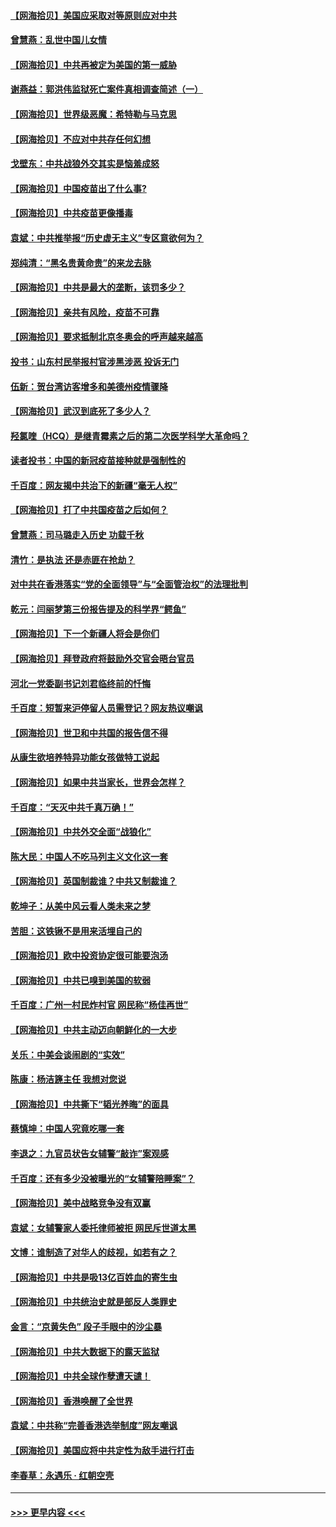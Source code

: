 #### [【网海拾贝】美国应采取对等原则应对中共](../pages/nsc993/n12889176.md?t=04192052) 
#### [曾慧燕：乱世中国儿女情](../pages/nsc993/n12887931.md?t=04192052) 
#### [【网海拾贝】中共再被定为美国的第一威胁](../pages/nsc993/n12887580.md?t=04192052) 
#### [谢燕益：郭洪伟监狱死亡案件真相调查简述（一）](../pages/nsc993/n12885648.md?t=04192052) 
#### [【网海拾贝】世界级恶魔：希特勒与马克思](../pages/nsc993/n12884062.md?t=04192052) 
#### [【网海拾贝】不应对中共存任何幻想](../pages/nsc993/n12881460.md?t=04192052) 
#### [戈壁东：中共战狼外交其实是恼羞成怒](../pages/nsc993/n12880392.md?t=04192052) 
#### [【网海拾贝】中国疫苗出了什么事?](../pages/nsc993/n12879124.md?t=04192052) 
#### [【网海拾贝】中共疫苗更像播毒](../pages/nsc993/n12876631.md?t=04192052) 
#### [袁斌：中共推举报“历史虚无主义”专区意欲何为？](../pages/nsc993/n12876530.md?t=04192052) 
#### [郑纯清：“黑名贵黄命贵”的来龙去脉](../pages/nsc993/n12875589.md?t=04192052) 
#### [【网海拾贝】中共是最大的垄断，该罚多少？](../pages/nsc993/n12874006.md?t=04192052) 
#### [【网海拾贝】亲共有风险，疫苗不可靠](../pages/nsc993/n12872224.md?t=04192052) 
#### [【网海拾贝】要求抵制北京冬奥会的呼声越来越高](../pages/nsc993/n12868962.md?t=04192052) 
#### [投书：山东村民举报村官涉黑涉恶 投诉无门](../pages/nsc993/n12869726.md?t=04192052) 
#### [伍新：贺台湾访客增多和美德州疫情骤降](../pages/nsc993/n12865651.md?t=04192052) 
#### [【网海拾贝】武汉到底死了多少人？](../pages/nsc993/n12863707.md?t=04192052) 
#### [羟氯喹（HCQ）是继青霉素之后的第二次医学科学大革命吗？](../pages/nsc993/n12638564.md?t=04192052) 
#### [读者投书：中国的新冠疫苗接种就是强制性的](../pages/nsc993/n12859932.md?t=04192052) 
#### [千百度：网友揭中共治下的新疆“毫无人权”](../pages/nsc993/n12858385.md?t=04192052) 
#### [【网海拾贝】打了中共国疫苗之后如何？](../pages/nsc993/n12857866.md?t=04192052) 
#### [曾慧燕：司马璐走入历史 功载千秋](../pages/nsc993/n12856996.md?t=04192052) 
#### [清竹：是执法 还是赤匪在抢劫？](../pages/nsc993/n12856952.md?t=04192052) 
#### [对中共在香港落实“党的全面领导”与“全面管治权”的法理批判](../pages/nsc993/n12856929.md?t=04192052) 
#### [乾元：闫丽梦第三份报告提及的科学界“鳄鱼”](../pages/nsc993/n12855985.md?t=04192052) 
#### [【网海拾贝】下一个新疆人将会是你们](../pages/nsc993/n12855864.md?t=04192052) 
#### [【网海拾贝】拜登政府将鼓励外交官会晤台官员](../pages/nsc993/n12853615.md?t=04192052) 
#### [河北一党委副书记刘君临终前的忏悔](../pages/nsc993/n12849420.md?t=04192052) 
#### [千百度：短暂来沪停留人员需登记？网友热议嘲讽](../pages/nsc993/n12853497.md?t=04192052) 
#### [【网海拾贝】世卫和中共国的报告信不得](../pages/nsc993/n12850902.md?t=04192052) 
#### [从康生欲培养特异功能女孩做特工说起](../pages/nsc993/n12849289.md?t=04192052) 
#### [【网海拾贝】如果中共当家长，世界会怎样？](../pages/nsc993/n12848436.md?t=04192052) 
#### [千百度：“天灭中共千真万确！”](../pages/nsc993/n12845659.md?t=04192052) 
#### [【网海拾贝】中共外交全面“战狼化”](../pages/nsc993/n12845607.md?t=04192052) 
#### [陈大民：中国人不吃马列主义文化这一套](../pages/nsc993/n12842496.md?t=04192052) 
#### [【网海拾贝】英国制裁谁？中共又制裁谁？](../pages/nsc993/n12840909.md?t=04192052) 
#### [乾坤子：从美中风云看人类未来之梦](../pages/nsc993/n12840590.md?t=04192052) 
#### [苦胆：这铁锹不是用来活埋自己的](../pages/nsc993/n12839512.md?t=04192052) 
#### [【网海拾贝】欧中投资协定很可能要泡汤](../pages/nsc993/n12835122.md?t=04192052) 
#### [【网海拾贝】中共已嗅到美国的软弱](../pages/nsc993/n12832411.md?t=04192052) 
#### [千百度：广州一村民炸村官 网民称“杨佳再世”](../pages/nsc993/n12832380.md?t=04192052) 
#### [【网海拾贝】中共主动迈向朝鲜化的一大步](../pages/nsc993/n12829887.md?t=04192052) 
#### [关乐：中美会谈闹剧的“实效”](../pages/nsc993/n12826698.md?t=04192052) 
#### [陈康：杨洁篪主任  我想对您说](../pages/nsc993/n12826609.md?t=04192052) 
#### [【网海拾贝】中共撕下“韬光养晦”的面具](../pages/nsc993/n12826459.md?t=04192052) 
#### [蔡慎坤：中国人究竟吃哪一套](../pages/nsc993/n12826010.md?t=04192052) 
#### [李退之：九官员状告女辅警“敲诈”案观感](../pages/nsc993/n12823984.md?t=04192052) 
#### [千百度：还有多少没被曝光的“女辅警陪睡案”？](../pages/nsc993/n12822136.md?t=04192052) 
#### [【网海拾贝】美中战略竞争没有双赢](../pages/nsc993/n12822105.md?t=04192052) 
#### [袁斌：女辅警家人委托律师被拒 网民斥世道太黑](../pages/nsc993/n12822004.md?t=04192052) 
#### [文博：谁制造了对华人的歧视，如若有之？](../pages/nsc993/n12821635.md?t=04192052) 
#### [【网海拾贝】中共是吸13亿百姓血的寄生虫](../pages/nsc993/n12819191.md?t=04192052) 
#### [【网海拾贝】中共统治史就是部反人类罪史](../pages/nsc993/n12816738.md?t=04192052) 
#### [金言：“京黄失色” 段子手眼中的沙尘暴](../pages/nsc993/n12815700.md?t=04192052) 
#### [【网海拾贝】中共大数据下的露天监狱](../pages/nsc993/n12811075.md?t=04192052) 
#### [【网海拾贝】中共全球作孽遭天谴！](../pages/nsc993/n12810258.md?t=04192052) 
#### [【网海拾贝】香港唤醒了全世界](../pages/nsc993/n12809100.md?t=04192052) 
#### [袁斌：中共称“完善香港选举制度”网友嘲讽](../pages/nsc993/n12808994.md?t=04192052) 
#### [【网海拾贝】美国应将中共定性为敌手进行打击](../pages/nsc993/n12806870.md?t=04192052) 
#### [李春草：永遇乐 · 红朝空壳](../pages/nsc993/n12805365.md?t=04192052) 

----
#### [ >>> 更早内容 <<< ](../indexes/nsc993-earlier.md)
